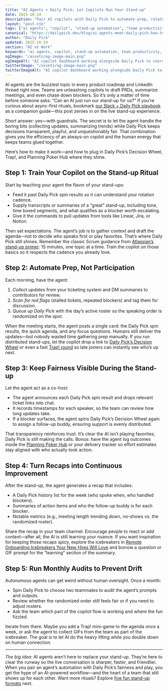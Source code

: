 ```yaml
---
title: "AI Agents + Daily Pick: Let Copilots Run Your Stand-up"
date: 2025-10-24
description: "Pair AI copilots with Daily Pick to automate prep, rotate speakers fairly, and keep human banter alive in your daily stand-up."
layout: "post.njk"
tags: ["ai agents", "copilot", "stand-up automation", "team productivity", "remote work", "meeting facilitation"]
canonical: "https://dailypick.dev/blog/ai-agents-meet-daily-pick-how-to-let-your-copilot-run-the-standup/"
author: "Daily Pick"
updated: 2025-10-24
section: "AI at Work"
keywords: "ai agents, copilot, stand-up automation, team productivity, remote work, meeting facilitation"
ogImage: "/assets/og-image-main.png"
ogImageAlt: "AI copilot dashboard working alongside Daily Pick to coordinate a stand-up"
twitterImage: "/assets/og-image-main.png"
twitterImageAlt: "AI copilot dashboard working alongside Daily Pick to coordinate a stand-up"
---
```


AI agents are the buzziest topic in every product roadmap and LinkedIn thread right now. Teams are unleashing copilots to draft PRDs, summarize meetings, and even chase down blockers. So it’s only a matter of time before someone asks: “Can an AI just run our stand-up for us?” If you’re curious about async-first rituals, bookmark [our Slack + Daily Pick playbook](/blog/2025-10-03-supercharge-async-standups-with-slack-and-daily-pick/) as a companion guide—this post zeroes in on the live stand-up experience.

Short answer: yes—with guardrails. The secret is to let the agent handle the boring bits (collecting updates, summarizing trends) while Daily Pick keeps decisions transparent, playful, and unquestionably fair. That combination gives you the efficiency of an always-on copilot and the human energy that keeps teams glued together.

Here’s how to make it work—and how to plug in Daily Pick’s Decision Wheel, Trap!, and Planning Poker Hub where they shine.

## Step 1: Train Your Copilot on the Stand-up Ritual

Start by teaching your agent the flavor of your stand-ups:

- Feed it past Daily Pick spin results so it can understand your rotation cadence.
- Supply transcripts or summaries of a “great” stand-up, including tone, time boxed segments, and what qualifies as a blocker worth escalating.
- Give it the commands to pull updates from tools like Linear, Jira, or Notion.

Then set expectations. The agent’s job is to gather context and draft the agenda—not to decide who speaks first or play favorites. That’s where Daily Pick still shines. Remember the classic Scrum guidance from [Atlassian’s stand-up primer](https://www.atlassian.com/agile/scrum/standups): 15 minutes, one topic at a time. Train the copilot on those basics so it respects the cadence you already love.

## Step 2: Automate Prep, Not Participation

Each morning, have the agent:

1. *Collect updates* from your ticketing system and DM summaries to contributors for review.
2. *Scan for red flags* (stalled tickets, repeated blockers) and tag them for discussion.
3. *Queue up Daily Pick* with the day’s active roster so the speaking order is randomized on the spot.

When the meeting starts, the agent posts a single card: the Daily Pick spin results, the quick agenda, and any focus questions. Humans still deliver the updates—but nobody wasted time gathering prep manually. If you run distributed stand-ups, let the copilot drop a link to [Daily Pick’s Decision Wheel](/apps/wheel/) or even a fast [Trap! round](/apps/trap/) so late joiners can instantly see who’s up next.

## Step 3: Keep Fairness Visible During the Stand-up

Let the agent act as a co-host:

- The agent announces each Daily Pick spin result and drops relevant ticket links into chat.
- It records timestamps for each speaker, so the team can review how long updates take.
- If a blocker surfaces, the agent spins Daily Pick’s Decision Wheel again to assign a follow-up buddy, ensuring support is evenly distributed.

That transparency reinforces trust. It’s clear the AI isn’t playing favorites; Daily Pick is still making the calls. Bonus: have the agent log outcomes inside the [Planning Poker Hub](/blog/planning-poker-hub-guide/) or your delivery tracker so effort estimates stay aligned with who actually took action.

## Step 4: Turn Recaps into Continuous Improvement

After the stand-up, the agent generates a recap that includes:

- A Daily Pick history list for the week (who spoke when, who handled blockers).
- Summaries of action items and who the follow-up buddy is for each blocker.
- Notable metrics (e.g., meeting length trending down, no-shows vs. the randomized roster).

Share the recap in your team channel. Encourage people to react or add context—after all, the AI is still learning your nuance. If you want inspiration for keeping those recaps spicy, explore the icebreakers in [Remote Onboarding Icebreakers Your New Hires Will Love](/blog/remote-onboarding-icebreakers-your-new-hires-will-love/) and borrow a question or GIF prompt for the “learning” section of the summary.

## Step 5: Run Monthly Audits to Prevent Drift

Autonomous agents can get weird without human oversight. Once a month:

- Spin Daily Pick to choose two teammates to audit the agent’s prompts and outputs.
- Review whether the randomized order still feels fair or if you need to adjust rosters.
- Ask the team which part of the copilot flow is working and where the fun fizzled.

Iterate from there. Maybe you add a Trap! mini-game to the agenda once a week, or ask the agent to collect GIFs from the team as part of the icebreaker. The goal is to let AI do the heavy lifting while you double down on human connection.

---

*The big idea:* AI agents aren’t here to replace your stand-up. They’re here to clear the runway so the live conversation is sharper, faster, and friendlier. When you pair an agent’s automation with Daily Pick’s fairness and play, you get the hype of an AI-powered workflow—and the heart of a team that still shows up for each other. Want more rituals? Explore [five fun stand-up formats](/blog/spice-up-your-standups-5-fun-ways/) next.
